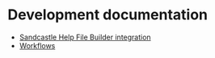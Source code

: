 <!-- u250430-->

# Development documentation

* [Sandcastle Help File Builder integration](https://spectrum-health-systems.github.io/tingen-documentation/development/shfb/sandcastle-help-file-builder-integration)
* [Workflows](https://spectrum-health-systems.github.io/tingen-documentation/development/workflows)